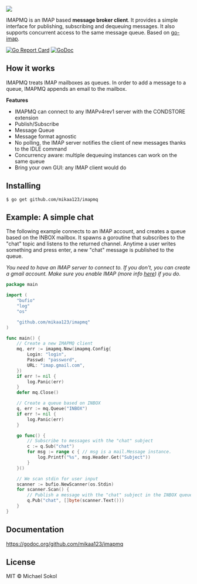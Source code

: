 ![](https://cloud.githubusercontent.com/assets/428280/19731868/1de9d80c-9b9f-11e6-8faf-fa6f4e8ea6de.png)

IMAPMQ is an IMAP based **message broker client**. It provides a simple interface
for publishing, subscribing and dequeuing messages. It also supports concurrent
access to the same message queue. Based on [go-imap](https://github.com/mxk/go-imap).

[![Go Report Card](https://goreportcard.com/badge/github.com/mikaa123/imapmq)](https://goreportcard.com/report/github.com/mikaa123/imapmq) [![GoDoc](https://godoc.org/github.com/google/go-github/github?status.svg)](https://godoc.org/github.com/mikaa123/imapmq)  
## How it works
IMAPMQ treats IMAP mailboxes as queues. In order to add a message to a queue,
IMAPMQ appends an email to the mailbox.

**Features**
- IMAPMQ can connect to any IMAPv4rev1 server with the CONDSTORE extension
- Publish/Subscribe
- Message Queue
- Message format agnostic
- No polling, the IMAP server notifies the client of new messages thanks to the IDLE command
- Concurrency aware: multiple dequeuing instances can work on the same queue
- Bring your own GUI: any IMAP client would do

## Installing
`$ go get github.com/mikaa123/imapmq`

## Example: A simple chat
The following example connects to an IMAP account, and creates a queue based on the INBOX mailbox.
It spawns a goroutine that subscribes to the "chat" topic and listens to the returned channel.
Anytime a user writes something and press enter, a new "chat" message is published to the queue.

_You need to have an IMAP server to connect to. If you don't, you can create a gmail account.
Make sure you enable IMAP (more info [here](https://support.google.com/mail/answer/7126229?hl=en)) if you do._
~~~~go
package main

import (
	"bufio"
	"log"
	"os"

	"github.com/mikaa123/imapmq"
)

func main() {
	// Create a new IMAPMQ client
	mq, err := imapmq.New(imapmq.Config{
		Login: "login",
		Passwd: "password",
		URL: "imap.gmail.com",
	})
	if err != nil {
		log.Panic(err)
	}
	defer mq.Close()

	// Create a queue based on INBOX
	q, err := mq.Queue("INBOX")
	if err != nil {
		log.Panic(err)
	}

	go func() {
		// Subscribe to messages with the "chat" subject
		c := q.Sub("chat")
		for msg := range c { // msg is a mail.Message instance.
			log.Printf("%s", msg.Header.Get("Subject"))
		}
	}()

	// We scan stdin for user input
	scanner := bufio.NewScanner(os.Stdin)
	for scanner.Scan() {
		// Publish a message with the "chat" subject in the INBOX queue
		q.Pub("chat", []byte(scanner.Text()))
	}
}
~~~~

## Documentation
https://godoc.org/github.com/mikaa123/imapmq

## License
MIT © Michael Sokol
